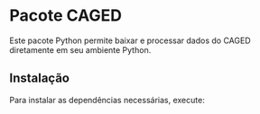 # Pacote CAGED

Este pacote Python permite baixar e processar dados do CAGED diretamente em seu ambiente Python.

## Instalação

Para instalar as dependências necessárias, execute:

